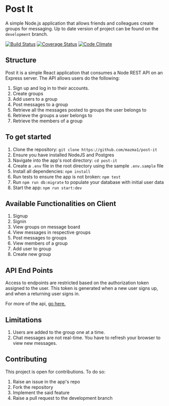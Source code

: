 # Post It
A simple Node.js application that allows friends and colleagues create groups for messaging. Up to date version of project can be found on the `development` branch.

[![Build Status](https://travis-ci.org/mazma1/post-it.svg?branch=development)](https://travis-ci.org/mazma1/post-it)
[![Coverage Status](https://coveralls.io/repos/github/mazma1/post-it/badge.svg?branch=development)](https://coveralls.io/github/mazma1/post-it?branch=development)
[![Code Climate](https://codeclimate.com/github/mazma1/post-it/badges/gpa.svg)](https://codeclimate.com/github/mazma1/post-it)

## Structure
Post it is a simple React application that consumes a Node REST API on an Express server. The API allows users do the following:
1. Sign up and log in to their accounts.
2. Create groups 
3. Add users to a group
4. Post messages to a group
5. Retrieve all the messages posted to groups the user belongs to
6. Retrieve the groups a user belongs to
7. Retrieve the members of a group


## To get started
1. Clone the repository: `git clone https://github.com/mazma1/post-it`
2. Ensure you have installed NodeJS and Postgres
3. Navigate into the app's root directory: `cd post-it`
4. Create a `.env` file in the root directory using the sample `.env.sample` file
5. Install all dependencies: `npm install`
6. Run tests to ensure the app is not broken: `npm test`
7. Run `npm run db:migrate` to populate your database with initial user data
8. Start the app: `npm run start:dev`


## Available Functionalities on Client
1. Signup
2. Signin
3. View groups on message board
4. View messages in respective groups
5. Post messages to groups
6. View members of a group
7. Add user to group
8. Create new group



## API End Points

Access to endpoints are restricted based on the authorization token assigned to the user. This token is generated when a new user signs up, and when a returning user signs in.

For more of the api, [go here.](http://docs.postit9.apiary.io/)


## Limitations

1. Users are added to the group one at a time.
2. Chat messages are not real-time. You have to refresh your browser to view new messages.


## Contributing

This project is open for contributions. To do so:

1. Raise an issue in the app's repo
2. Fork the repository
3. Implement the said feature
4. Raise a pull request to the development branch
